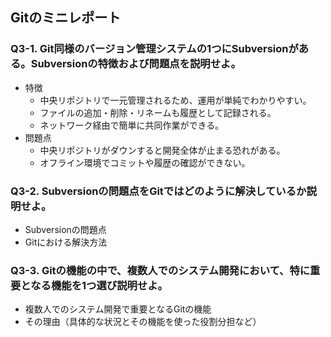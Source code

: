 ## Gitのミニレポート
### Q3-1. Git同様のバージョン管理システムの1つにSubversionがある。Subversionの特徴および問題点を説明せよ。
* 特徴
  * 中央リポジトリで一元管理されるため、運用が単純でわかりやすい。
  * ファイルの追加・削除・リネームも履歴として記録される。
  * ネットワーク経由で簡単に共同作業ができる。
* 問題点
  * 中央リポジトリがダウンすると開発全体が止まる恐れがある。
  * オフライン環境でコミットや履歴の確認ができない。
### Q3-2. Subversionの問題点をGitではどのように解決しているか説明せよ。
* Subversionの問題点
* Gitにおける解決方法
### Q3-3. Gitの機能の中で、複数人でのシステム開発において、特に重要となる機能を1つ選び説明せよ。
* 複数人でのシステム開発で重要となるGitの機能
* その理由（具体的な状況とその機能を使った役割分担など）
